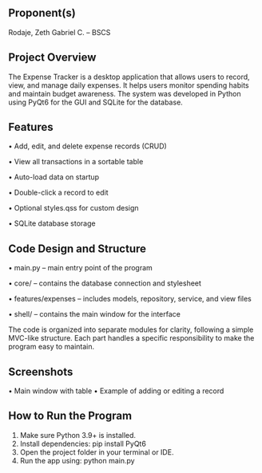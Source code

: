 Proponent(s)
------------
Rodaje, Zeth Gabriel C. – BSCS

Project Overview
----------------
The Expense Tracker is a desktop application that allows users to record, view, and manage daily expenses.
It helps users monitor spending habits and maintain budget awareness.
The system was developed in Python using PyQt6 for the GUI and SQLite for the database.

Features
--------
• Add, edit, and delete expense records (CRUD)

• View all transactions in a sortable table

• Auto-load data on startup

• Double-click a record to edit

• Optional styles.qss for custom design

• SQLite database storage

Code Design and Structure
-------------------------
• main.py – main entry point of the program

• core/ – contains the database connection and stylesheet

• features/expenses – includes models, repository, service, and view files

• shell/ – contains the main window for the interface


The code is organized into separate modules for clarity, following a simple MVC-like structure.
Each part handles a specific responsibility to make the program easy to maintain.

Screenshots
-----------

• Main window with table
• Example of adding or editing a record

How to Run the Program
----------------------
1. Make sure Python 3.9+ is installed.
2. Install dependencies:
   pip install PyQt6
3. Open the project folder in your terminal or IDE.
4. Run the app using:
   python main.py

